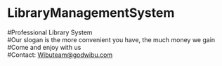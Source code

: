# LibraryManagementSystem <br />
#Professional Library System <br />
#Our slogan is the more convenient you have, the much money we gain <br />
#Come and enjoy with us <br />
#Contact: Wibuteam@godwibu.com <br />
